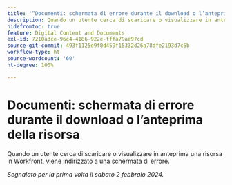 ```yaml
---
title: '“Documenti: schermata di errore durante il download o l’anteprima della risorsa”'
description: Quando un utente cerca di scaricare o visualizzare in anteprima una risorsa in Workfront, viene indirizzato a una schermata di errore.
hidefromtoc: true
feature: Digital Content and Documents
exl-id: 7210a3ce-96c4-4186-922e-fffa79ae97cd
source-git-commit: 493f1125e9f0d459f15332d26a78dfe2193d7c5b
workflow-type: ht
source-wordcount: '60'
ht-degree: 100%

---
```


# Documenti: schermata di errore durante il download o l’anteprima della risorsa

Quando un utente cerca di scaricare o visualizzare in anteprima una risorsa in Workfront, viene indirizzato a una schermata di errore.

_Segnalato per la prima volta il sabato 2 febbraio 2024._
